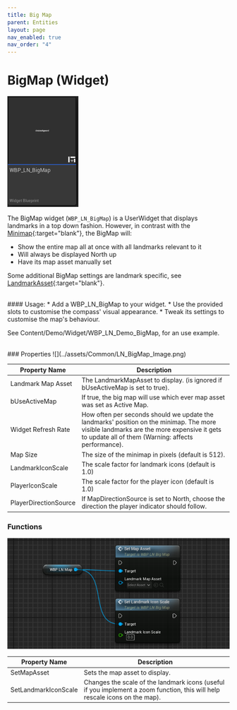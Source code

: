 ```yaml
---
title: Big Map
parent: Entities
layout: page
nav_enabled: true
nav_order: "4"
---
```

# BigMap (Widget)

![](../assets/Common/LN_BigMap_Icon.png)

The BigMap widget (`WBP_LN_BigMap`) is a UserWidget that displays landmarks in a top down fashion. However, in contrast with the [Minimap](Minimap){:target="blank"}, the BigMap will:
* Show the entire map all at once with all landmarks relevant to it
* Will always be displayed North up
* Have its map asset manually set 

Some additional BigMap settings are landmark specific, see [LandmarkAsset](LandmarkAsset){:target="blank"}.

<br>
#### Usage:  
* Add a WBP_LN_BigMap to your widget.
* Use the provided slots to customise the compass' visual appearance.
* Tweak its settings to customise the map's behaviour.

See Content/Demo/Widget/WBP_LN_Demo_BigMap, for an use example.

<br>
### Properties
![](../assets/Common/LN_BigMap_Image.png)

| Property Name         | Description                                                                                                                                                                                    |
| --------------------- | ---------------------------------------------------------------------------------------------------------------------------------------------------------------------------------------------- |
| Landmark Map Asset    | The LandmarkMapAsset to display. (is ignored if bUseActiveMap is set to true).                                                                                                                 |
| bUseActiveMap         | If true, the big map will use which ever map asset was set as Active Map.                                                                                                                      |
| Widget Refresh Rate   | How often per seconds should we update the landmarks' position on the minimap. The more visible landmarks are the more expensive it gets to update all of them (Warning: affects performance). |
| Map Size              | The size of the minimap in pixels (default is 512).                                                                                                                                            |
| LandmarkIconScale     | The scale factor for landmark icons (default is 1.0)                                                                                                                                           |
| PlayerIconScale       | The scale factor for the player icon (default is 1.0)                                                                                                                                          |
| PlayerDirectionSource | If MapDirectionSource is set to North, choose the direction the player indicator should follow.                                                                                                |



### Functions
![](../assets/Common/LN_BigMap_Image2.png)

| Property Name        | Description                                                                                                                 |
| -------------------- | --------------------------------------------------------------------------------------------------------------------------- |
| SetMapAsset          | Sets the map asset to display.                                                                                              |
| SetLandmarkIconScale | Changes the scale of the landmark icons (useful if you implement a zoom function, this will help rescale icons on the map). |

